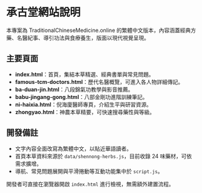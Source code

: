 # 承古堂網站說明

本專案為 TraditionalChineseMedicine.online 的繁體中文版本，內容涵蓋經典方藥、名醫紀事、導引功法與食療養生，版面以現代視覺呈現。

## 主要頁面
- **index.html**：首頁，集結本草精選、經典書單與常見問題。
- **famous-tcm-doctors.html**：歷代名醫概覽，可進入各人物詳細傳記。
- **ba-duan-jin.html**：八段錦氣功教學與影音推薦。
- **babu-jingang-gong.html**：八部金剛功進階訓練筆記。
- **ni-haixia.html**：倪海廈醫師專頁，介紹生平與研習資源。
- **zhongyao.html**：神農本草精要，可快速搜尋藥性與等級。

## 開發備註
- 文字內容全面改寫為繁體中文，以貼近華語讀者。
- 首頁本草資料來源於 `data/shennong-herbs.js`，目前收錄 24 味藥材，可依需求擴增。
- 導航、常見問題展開與平滑捲動等互動功能集中於 `script.js`。

開發者可直接在瀏覽器開啟 `index.html` 進行檢視，無需額外建置流程。
